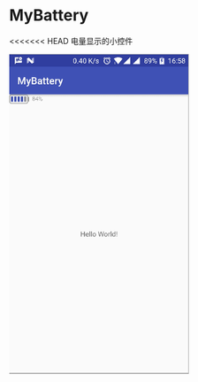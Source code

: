 # MyBattery
<<<<<<< HEAD
电量显示的小控件

![](https://github.com/LiuFuyuan/MyBattery/blob/master/screenshots/mybattery.png)
